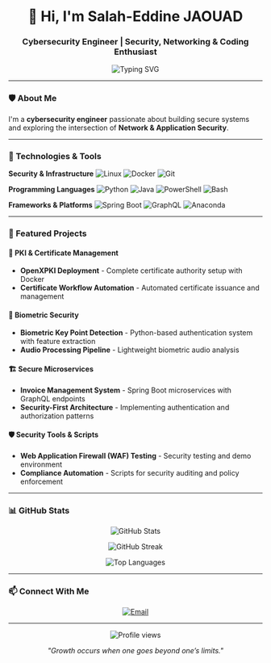 <h1 align="center">👋 Hi, I'm Salah-Eddine JAOUAD</h1>
<h3 align="center">Cybersecurity Engineer | Security, Networking & Coding Enthusiast</h3>

<p align="center">
  <img src="https://readme-typing-svg.herokuapp.com?font=Fira+Code&pause=1000&color=00F7FF&center=true&vCenter=true&width=435&lines=Cybersecurity+Engineer;Security;Networking;Administration;Cryptography;Programming" alt="Typing SVG" />
</p>

---

### 🛡️ About Me

I'm a **cybersecurity engineer** passionate about building secure systems and exploring the intersection of **Network & Application Security**. 

---

### 🔧 Technologies & Tools

**Security & Infrastructure**
![Linux](https://img.shields.io/badge/Linux-FCC624?style=for-the-badge&logo=linux&logoColor=black)
![Docker](https://img.shields.io/badge/Docker-2496ED?style=for-the-badge&logo=docker&logoColor=white)
![Git](https://img.shields.io/badge/Git-F05032?style=for-the-badge&logo=git&logoColor=white)

**Programming Languages**
![Python](https://img.shields.io/badge/Python-3776AB?style=for-the-badge&logo=python&logoColor=white)
![Java](https://img.shields.io/badge/Java-ED8B00?style=for-the-badge&logo=openjdk&logoColor=white)
![PowerShell](https://img.shields.io/badge/PowerShell-5391FE?style=for-the-badge&logo=windows&logoColor=white)
![Bash](https://img.shields.io/badge/Bash-4EAA25?style=for-the-badge&logo=gnu-bash&logoColor=white)

**Frameworks & Platforms**
![Spring Boot](https://img.shields.io/badge/Spring_Boot-6DB33F?style=for-the-badge&logo=spring-boot&logoColor=white)
![GraphQL](https://img.shields.io/badge/GraphQL-E10098?style=for-the-badge&logo=graphql&logoColor=white)
![Anaconda](https://img.shields.io/badge/Anaconda-44A833?style=for-the-badge&logo=anaconda&logoColor=white)

---

### 🚀 Featured Projects

#### 🔐 PKI & Certificate Management
- **OpenXPKI Deployment** - Complete certificate authority setup with Docker
- **Certificate Workflow Automation** - Automated certificate issuance and management

#### 🔑 Biometric Security
- **Biometric Key Point Detection** - Python-based authentication system with feature extraction
- **Audio Processing Pipeline** - Lightweight biometric audio analysis

#### 🏗️ Secure Microservices
- **Invoice Management System** - Spring Boot microservices with GraphQL endpoints
- **Security-First Architecture** - Implementing authentication and authorization patterns

#### 🛡️ Security Tools & Scripts
- **Web Application Firewall (WAF) Testing** - Security testing and demo environment
- **Compliance Automation** - Scripts for security auditing and policy enforcement

---

### 📊 GitHub Stats

<p align="center">
  <img src="https://github-readme-stats.vercel.app/api?username=jaouad4&show_icons=true&theme=tokyonight" alt="GitHub Stats" />
</p>

<p align="center">
  <img src="https://github-readme-streak-stats.herokuapp.com/?user=jaouad4&theme=tokyonight" alt="GitHub Streak" />
</p>

<p align="center">
  <img src="https://github-readme-stats.vercel.app/api/top-langs/?username=jaouad4&layout=compact&theme=tokyonight" alt="Top Languages" />
</p>

---

### 📫 Connect With Me

<p align="center">
  <a href="mailto:salahjd16@gmail.com">
    <img src="https://img.shields.io/badge/Email-D14836?style=for-the-badge&logo=gmail&logoColor=white" alt="Email" />
  </a>
</p>

---

<p align="center">
  <img src="https://komarev.com/ghpvc/?username=jaouad4&color=blueviolet&style=flat-square&label=Profile+Views" alt="Profile views" />
</p>

<p align="center">
  <i>"Growth occurs when one goes beyond one’s limits."</i>
</p>
